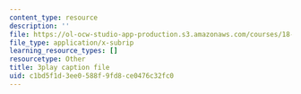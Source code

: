 ```yaml
---
content_type: resource
description: ''
file: https://ol-ocw-studio-app-production.s3.amazonaws.com/courses/18-03sc-differential-equations-fall-2011/c1bd5f1d3ee0588f9fd8ce0476c32fc0_EQJBp6Ym-6A.vtt
file_type: application/x-subrip
learning_resource_types: []
resourcetype: Other
title: 3play caption file
uid: c1bd5f1d-3ee0-588f-9fd8-ce0476c32fc0
---
```


